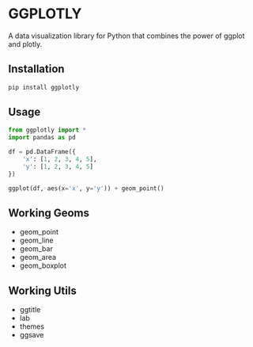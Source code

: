 # GGPLOTLY

A data visualization library for Python that combines the power of ggplot and plotly.

## Installation

```bash
pip install ggplotly
```

## Usage

```python
from ggplotly import *
import pandas as pd

df = pd.DataFrame({
    'x': [1, 2, 3, 4, 5],
    'y': [1, 2, 3, 4, 5]
})

ggplot(df, aes(x='x', y='y')) + geom_point()
```

## Working Geoms

- geom_point
- geom_line
- geom_bar
- geom_area
- geom_boxplot

## Working Utils

- ggtitle
- lab
- themes
- ggsave